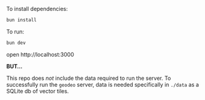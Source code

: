 To install dependencies:
```sh
bun install
```

To run:
```sh
bun dev
```

open http://localhost:3000

**BUT…**

This repo does *not* include the data required to run the server. To successfully run the `geodeo` server, data is needed specifically in `./data` as a SQLite db of vector tiles.